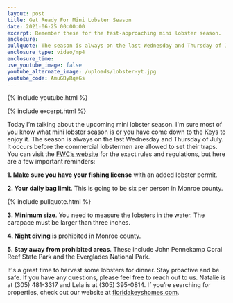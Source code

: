 ```yaml
---
layout: post
title: Get Ready For Mini Lobster Season
date: 2021-06-25 00:00:00
excerpt: Remember these for the fast-approaching mini lobster season.
enclosure:
pullquote: The season is always on the last Wednesday and Thursday of July.
enclosure_type: video/mp4
enclosure_time:
use_youtube_image: false
youtube_alternate_image: /uploads/lobster-yt.jpg
youtube_code: AmuGByRqaGs
---
```

{% include youtube.html %}

{% include excerpt.html %}

Today I’m talking about the upcoming mini lobster season. I'm sure most of you know what mini lobster season is or you have come down to the Keys to enjoy it. The season is always on the last Wednesday and Thursday of July. It occurs before the commercial lobstermen are allowed to set their traps. You can visit the&nbsp;<u><a target="_blank" rel="noopener" href="https://www.eregulations.com/florida/fishing/saltwater/crustaceans-mollusks/">FWC&rsquo;s website</a></u> for the exact rules and regulations, but here are a few important reminders:

**1\. Make sure you have your fishing license** with an added lobster permit.

**2\. Your daily bag limit**. This is going to be six per person in Monroe county.

{% include pullquote.html %}

**3\. Minimum size**. You need to measure the lobsters in the water. The carapace must be larger than three inches.

**4\. Night diving** is prohibited in Monroe county.

**5\. Stay away from prohibited areas**. These include John Pennekamp Coral Reef State Park and the Everglades National Park.

It's a great time to harvest some lobsters for dinner. Stay proactive and be safe. If you have any questions, please feel free to reach out to us. Natalie is at (305) 481-3317 and Lela is at (305) 395-0814. If you’re searching for properties, check out our website at <u><a target="_blank" rel="noopener" href="https://floridakeyshomes.com/">floridakeyshomes.com</a></u>.
